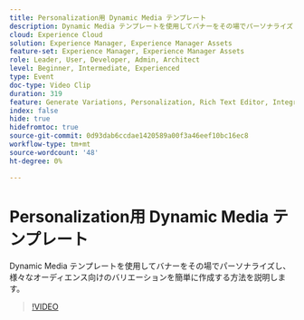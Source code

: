```yaml
---
title: Personalization用 Dynamic Media テンプレート
description: Dynamic Media テンプレートを使用してバナーをその場でパーソナライズし、様々なオーディエンス向けのバリエーションを簡単に作成する方法を説明します。
cloud: Experience Cloud
solution: Experience Manager, Experience Manager Assets
feature-set: Experience Manager, Experience Manager Assets
role: Leader, User, Developer, Admin, Architect
level: Beginner, Intermediate, Experienced
type: Event
doc-type: Video Clip
duration: 319
feature: Generate Variations, Personalization, Rich Text Editor, Integrations
index: false
hide: true
hidefromtoc: true
source-git-commit: 0d93dab6ccdae1420589a00f3a46eef10bc16ec8
workflow-type: tm+mt
source-wordcount: '48'
ht-degree: 0%

---
```



# Personalization用 Dynamic Media テンプレート

Dynamic Media テンプレートを使用してバナーをその場でパーソナライズし、様々なオーディエンス向けのバリエーションを簡単に作成する方法を説明します。

>[!VIDEO](https://video.tv.adobe.com/v/3459222/?learn=on&enablevpops)
